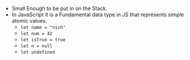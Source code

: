 - Small Enough to be put in on the Stack.
- In JavaScript it is a Fundamental data type in JS that represents simple atomic values.
	- `let name = "nish"`
	- `let num = 42`
	- `let isTrue = true`
	- `let n = null`
	- `let undefined`
